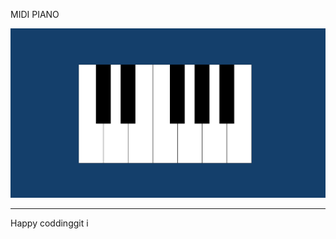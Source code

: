 
MIDI PIANO    

![Alt text](<Screenshot 2024-01-07 130135.png>)

------------------------------
Happy coddinggit i


